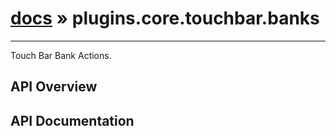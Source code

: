 # [docs](index.md) » plugins.core.touchbar.banks
---

Touch Bar Bank Actions.

## API Overview

## API Documentation

